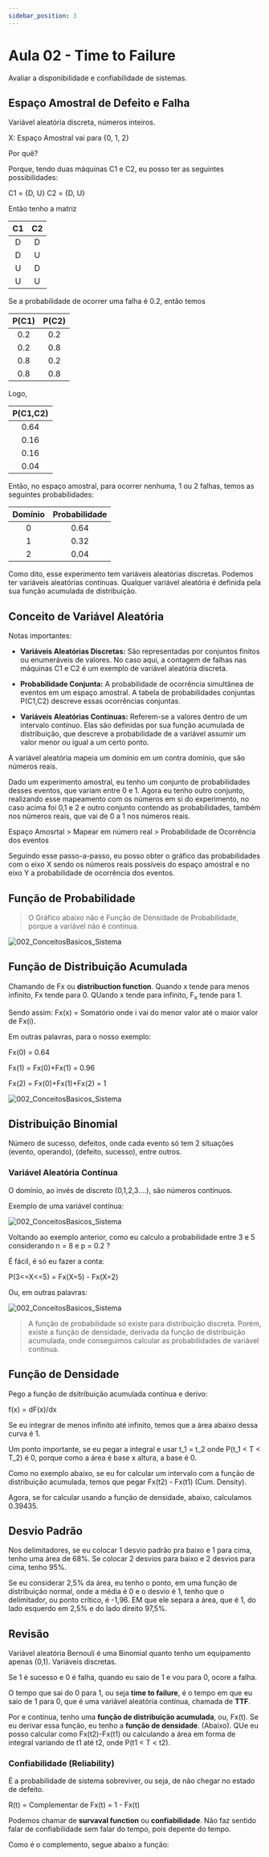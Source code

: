 ```yaml
---
sidebar_position: 3
---
```


# Aula 02 - Time to Failure

Avaliar a disponibilidade e confiabilidade de sistemas.

## Espaço Amostral de Defeito e Falha

Variável aleatória discreta, números inteiros.

X: Espaço Amostral vai para {0, 1, 2}

Por quê?

Porque, tendo duas máquinas C1 e C2, eu posso ter as seguintes possibilidades:

C1 = {D, U}
C2 = {D, U}

Então tenho a matriz

| C1 | C2 |
|:-------------:|:-------------:|
|       D       |       D       |
|       D       |       U       |
|       U       |       D       |
|       U       |       U       |

Se a probabilidade de ocorrer uma falha é 0.2, então temos

| P(C1) | P(C2) |
|:----------------:|:----------------:|
|       0.2        |       0.2        |
|       0.2        |       0.8        |
|       0.8        |       0.2        |
|       0.8        |       0.8        |

Logo,

| P(C1,C2) |
|:-----------------------------:|
|             0.64              |
|             0.16              |
|             0.16              |
|             0.04              |

Então, no espaço amostral, para ocorrer nenhuma, 1 ou 2 falhas, temos as seguintes probabilidades:

| Domínio | Probabilidade |
|:-------:|:-------------:|
|    0    |      0.64     |
|    1    |      0.32     |
|    2    |      0.04     |

Como dito, esse experimento tem variáveis aleatórias discretas. Podemos ter variáveis aleatórias contínuas.
Qualquer variável aleatória é definida pela sua função acumulada de distribuição.

## Conceito de Variável Aleatória

Notas importantes:

- **Variáveis Aleatórias Discretas:** São representadas por conjuntos finitos ou enumeráveis de valores. No caso aqui, a contagem de falhas nas máquinas C1 e C2 é um exemplo de variável aleatória discreta.

- **Probabilidade Conjunta:** A probabilidade de ocorrência simultânea de eventos em um espaço amostral. A tabela de probabilidades conjuntas P(C1,C2) descreve essas ocorrências conjuntas.

- **Variáveis Aleatórias Contínuas:** Referem-se a valores dentro de um intervalo contínuo. Elas são definidas por sua função acumulada de distribuição, que descreve a probabilidade de a variável assumir um valor menor ou igual a um certo ponto.

A variável aleatória mapeia um domínio em um contra domínio, que são números reais. 

Dado um experimento amostral, eu tenho um conjunto de probabilidades desses eventos, que variam entre 0 e 1. 
Agora eu tenho outro conjunto, realizando esse mapeamento com os números em si do experimento, no caso acima foi 0,1 e 2 e outro conjunto contendo as probabilidades, também nos números reais, que vai de 0 a 1 nos números reais. 

Espaço Amosrtal > Mapear em número real > Probabilidade de Ocorrência dos eventos

Seguindo esse passo-a-passo, eu posso obter o gráfico das probabilidades com o eixo X sendo os números reais possíveis do espaço amostral e no eixo Y a probabilidade de ocorrência dos eventos.

## Função de Probabilidade 

> O Gráfico abaixo não é Função de Densidade de Probabilidade, porque a variável não é contínua.

![002_ConceitosBasicos_Sistema](./images/funcao_de_probabilidade.png)

## Função de Distribuição Acumulada

Chamando de Fx ou **distribuction function**.
Quando x tende para menos infinito, Fx tende para 0.
QUando x tende para infinito, F<sub>x</sub> tende para 1.

Sendo assim:
Fx(x) = Somatório onde i vai do menor valor até o maior valor de Fx(i).

Em outras palavras, para o nosso exemplo:

Fx(0) = 0.64

Fx(1) = Fx(0)+Fx(1) = 0.96

Fx(2) = Fx(0)+Fx(1)+Fx(2) = 1

![002_ConceitosBasicos_Sistema](./images/funcao_de_distribuicao_acumulada.png)

## Distribuição Binomial

Número de sucesso, defeitos, onde cada evento só tem 2 situações (evento, operando), (defeito, sucesso), entre outros.

### Variável Aleatória Contínua

O domínio, ao invés de discreto (0,1,2,3....), são números contínuos. 

Exemplo de uma variável contínua:

![002_ConceitosBasicos_Sistema](./images/continua_distribuicao_acumulada.png)

Voltando ao exemplo anterior, como eu calculo a probabilidade entre 3 e 5 considerando n = 8 e p = 0.2 ?

É fácil, é só eu fazer a conta:

P(3<=X<=5) = Fx(X=5) - Fx(X=2)

Ou, em outras palavras:

![002_ConceitosBasicos_Sistema](./images/prob_em_F.png)

> A função de probabilidade só existe para distribuição discreta. Porém, existe a função de densidade, derivada da função de distribuição acumulada, onde conseguimos calcular as probabilidades de variável contínua.

## Função de Densidade

Pego a função de dsitribuição acumulada contínua e derivo:

f(x) = dF(x)/dx

Se eu integrar de menos infinito até infinito, temos que a área abaixo dessa curva é 1.

Um ponto importante, se eu pegar a integral e usar t_1 = t_2 onde P(t_1 < T < T_2) é 0, porque como a área é base x altura, a base é 0. 

Como no exemplo abaixo, se eu for calcular um intervalo com a função de distribuição acumulada, temos que pegar Fx(t2) - Fx(t1) (Cum. Density).

Agora, se for calcular usando a função de densidade, abaixo, calculamos 0.39435.

## Desvio Padrão

Nos delimitadores, se eu colocar 1 desvio padrão pra baixo e 1 para cima, tenho uma área de 68%. Se colocar 2 desvios para baixo e 2 desvios para cima, tenho 95%. 

Se eu considerar 2,5% da área, eu tenho o ponto, em uma função de distribuição normal, onde a média é 0 e o desvio é 1, tenho que o delimitador, ou ponto crítico, é -1,96. EM que ele separa a área, que é 1, do lado esquerdo em 2,5% e do lado direito 97,5%.

## Revisão

Variável aleatória Bernouli é uma Binomial quanto tenho um equipamento apenas (0,1). Variáveis discretas.

Se 1 é sucesso e 0 é falha, quando eu saio de 1 e vou para 0, ocore a falha.

O tempo que sai do 0 para 1, ou seja **time to failure**, é o tempo em que eu saio de 1 para 0, que é uma variável aleatória contínua, chamada de **TTF**.

Por e contínua, tenho uma **função de distribuição acumulada**, ou, Fx(t). Se eu derivar essa função, eu tenho a **função de densidade**. (Abaixo). QUe eu posso calcular como Fx(t2)-Fx(t1) ou calculando a área em forma de integral variando de t1 até t2, onde P(t1 < T < t2).

### Confiabilidade (Reliability)

É a probabilidade de sistema sobreviver, ou seja, de não chegar no estado de defeito. 

R(t) = Complementar de Fx(t) = 1 - Fx(t)

Podemos chamar de **survaval function** ou **confiabilidade**. Não faz sentido falar de confiabilidade sem falar do tempo, pois depente do tempo.

Como é o complemento, segue abaixo a função:

